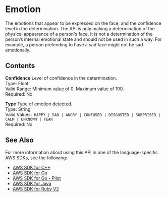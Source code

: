 # Emotion<a name="API_Emotion"></a>

The emotions that appear to be expressed on the face, and the confidence level in the determination\. The API is only making a determination of the physical appearance of a person's face\. It is not a determination of the person’s internal emotional state and should not be used in such a way\. For example, a person pretending to have a sad face might not be sad emotionally\.

## Contents<a name="API_Emotion_Contents"></a>

 **Confidence**   <a name="rekognition-Type-Emotion-Confidence"></a>
Level of confidence in the determination\.  
Type: Float  
Valid Range: Minimum value of 0\. Maximum value of 100\.  
Required: No

 **Type**   <a name="rekognition-Type-Emotion-Type"></a>
Type of emotion detected\.  
Type: String  
Valid Values:` HAPPY | SAD | ANGRY | CONFUSED | DISGUSTED | SURPRISED | CALM | UNKNOWN | FEAR`   
Required: No

## See Also<a name="API_Emotion_SeeAlso"></a>

For more information about using this API in one of the language\-specific AWS SDKs, see the following:
+  [AWS SDK for C\+\+](https://docs.aws.amazon.com/goto/SdkForCpp/rekognition-2016-06-27/Emotion) 
+  [AWS SDK for Go](https://docs.aws.amazon.com/goto/SdkForGoV1/rekognition-2016-06-27/Emotion) 
+  [AWS SDK for Go \- Pilot](https://docs.aws.amazon.com/goto/SdkForGoPilot/rekognition-2016-06-27/Emotion) 
+  [AWS SDK for Java](https://docs.aws.amazon.com/goto/SdkForJava/rekognition-2016-06-27/Emotion) 
+  [AWS SDK for Ruby V2](https://docs.aws.amazon.com/goto/SdkForRubyV2/rekognition-2016-06-27/Emotion) 